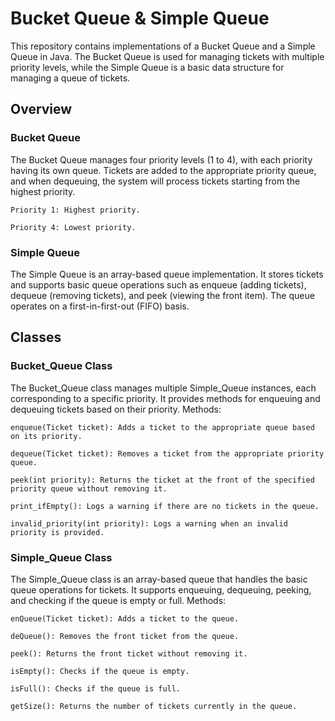 # Bucket Queue & Simple Queue

This repository contains implementations of a Bucket Queue and a Simple Queue in Java. The Bucket Queue is used for managing tickets with multiple priority levels, while the Simple Queue is a basic data structure for managing a queue of tickets.
## Overview
### Bucket Queue

The Bucket Queue manages four priority levels (1 to 4), with each priority having its own queue. Tickets are added to the appropriate priority queue, and when dequeuing, the system will process tickets starting from the highest priority.

    Priority 1: Highest priority.

    Priority 4: Lowest priority.

### Simple Queue

The Simple Queue is an array-based queue implementation. It stores tickets and supports basic queue operations such as enqueue (adding tickets), dequeue (removing tickets), and peek (viewing the front item). The queue operates on a first-in-first-out (FIFO) basis.
## Classes
### Bucket_Queue Class

The Bucket_Queue class manages multiple Simple_Queue instances, each corresponding to a specific priority. It provides methods for enqueuing and dequeuing tickets based on their priority.
Methods:

    enqueue(Ticket ticket): Adds a ticket to the appropriate queue based on its priority.

    dequeue(Ticket ticket): Removes a ticket from the appropriate priority queue.

    peek(int priority): Returns the ticket at the front of the specified priority queue without removing it.

    print_ifEmpty(): Logs a warning if there are no tickets in the queue.

    invalid_priority(int priority): Logs a warning when an invalid priority is provided.

### Simple_Queue Class

The Simple_Queue class is an array-based queue that handles the basic queue operations for tickets. It supports enqueuing, dequeuing, peeking, and checking if the queue is empty or full.
Methods:

    enQueue(Ticket ticket): Adds a ticket to the queue.

    deQueue(): Removes the front ticket from the queue.

    peek(): Returns the front ticket without removing it.

    isEmpty(): Checks if the queue is empty.

    isFull(): Checks if the queue is full.

    getSize(): Returns the number of tickets currently in the queue.